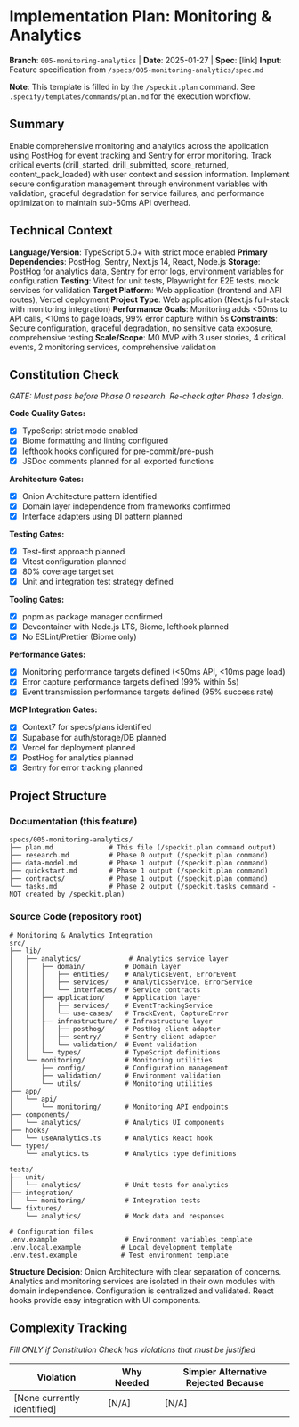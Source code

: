 # Implementation Plan: Monitoring & Analytics

**Branch**: `005-monitoring-analytics` | **Date**: 2025-01-27 | **Spec**: [link]
**Input**: Feature specification from `/specs/005-monitoring-analytics/spec.md`

**Note**: This template is filled in by the `/speckit.plan` command. See `.specify/templates/commands/plan.md` for the execution workflow.

## Summary

Enable comprehensive monitoring and analytics across the application using PostHog for event tracking and Sentry for error monitoring. Track critical events (drill_started, drill_submitted, score_returned, content_pack_loaded) with user context and session information. Implement secure configuration management through environment variables with validation, graceful degradation for service failures, and performance optimization to maintain sub-50ms API overhead.

## Technical Context

**Language/Version**: TypeScript 5.0+ with strict mode enabled
**Primary Dependencies**: PostHog, Sentry, Next.js 14, React, Node.js
**Storage**: PostHog for analytics data, Sentry for error logs, environment variables for configuration
**Testing**: Vitest for unit tests, Playwright for E2E tests, mock services for validation
**Target Platform**: Web application (frontend and API routes), Vercel deployment
**Project Type**: Web application (Next.js full-stack with monitoring integration)
**Performance Goals**: Monitoring adds <50ms to API calls, <10ms to page loads, 99% error capture within 5s
**Constraints**: Secure configuration, graceful degradation, no sensitive data exposure, comprehensive testing
**Scale/Scope**: M0 MVP with 3 user stories, 4 critical events, 2 monitoring services, comprehensive validation

## Constitution Check

*GATE: Must pass before Phase 0 research. Re-check after Phase 1 design.*

**Code Quality Gates:**

- [x] TypeScript strict mode enabled
- [x] Biome formatting and linting configured
- [x] lefthook hooks configured for pre-commit/pre-push
- [x] JSDoc comments planned for all exported functions

**Architecture Gates:**

- [x] Onion Architecture pattern identified
- [x] Domain layer independence from frameworks confirmed
- [x] Interface adapters using DI pattern planned

**Testing Gates:**

- [x] Test-first approach planned
- [x] Vitest configuration planned
- [x] 80% coverage target set
- [x] Unit and integration test strategy defined

**Tooling Gates:**

- [x] pnpm as package manager confirmed
- [x] Devcontainer with Node.js LTS, Biome, lefthook planned
- [x] No ESLint/Prettier (Biome only)

**Performance Gates:**

- [x] Monitoring performance targets defined (<50ms API, <10ms page load)
- [x] Error capture performance targets defined (99% within 5s)
- [x] Event transmission performance targets defined (95% success rate)

**MCP Integration Gates:**

- [x] Context7 for specs/plans identified
- [x] Supabase for auth/storage/DB planned
- [x] Vercel for deployment planned
- [x] PostHog for analytics planned
- [x] Sentry for error tracking planned

## Project Structure

### Documentation (this feature)

```
specs/005-monitoring-analytics/
├── plan.md              # This file (/speckit.plan command output)
├── research.md          # Phase 0 output (/speckit.plan command)
├── data-model.md        # Phase 1 output (/speckit.plan command)
├── quickstart.md        # Phase 1 output (/speckit.plan command)
├── contracts/           # Phase 1 output (/speckit.plan command)
└── tasks.md             # Phase 2 output (/speckit.tasks command - NOT created by /speckit.plan)
```

### Source Code (repository root)

```
# Monitoring & Analytics Integration
src/
├── lib/
│   ├── analytics/            # Analytics service layer
│   │   ├── domain/          # Domain layer
│   │   │   ├── entities/    # AnalyticsEvent, ErrorEvent
│   │   │   ├── services/    # AnalyticsService, ErrorService
│   │   │   └── interfaces/  # Service contracts
│   │   ├── application/     # Application layer
│   │   │   ├── services/    # EventTrackingService
│   │   │   └── use-cases/   # TrackEvent, CaptureError
│   │   ├── infrastructure/  # Infrastructure layer
│   │   │   ├── posthog/     # PostHog client adapter
│   │   │   ├── sentry/      # Sentry client adapter
│   │   │   └── validation/  # Event validation
│   │   └── types/           # TypeScript definitions
│   └── monitoring/          # Monitoring utilities
│       ├── config/          # Configuration management
│       ├── validation/      # Environment validation
│       └── utils/           # Monitoring utilities
├── app/
│   └── api/
│       └── monitoring/      # Monitoring API endpoints
├── components/
│   └── analytics/           # Analytics UI components
├── hooks/
│   └── useAnalytics.ts      # Analytics React hook
└── types/
    └── analytics.ts         # Analytics type definitions

tests/
├── unit/
│   └── analytics/           # Unit tests for analytics
├── integration/
│   └── monitoring/          # Integration tests
└── fixtures/
    └── analytics/           # Mock data and responses

# Configuration files
.env.example                 # Environment variables template
.env.local.example          # Local development template
.env.test.example           # Test environment template
```

**Structure Decision**: Onion Architecture with clear separation of concerns. Analytics and monitoring services are isolated in their own modules with domain independence. Configuration is centralized and validated. React hooks provide easy integration with UI components.

## Complexity Tracking

*Fill ONLY if Constitution Check has violations that must be justified*

| Violation | Why Needed | Simpler Alternative Rejected Because |
|-----------|------------|-------------------------------------|
| [None currently identified] | [N/A] | [N/A] |
